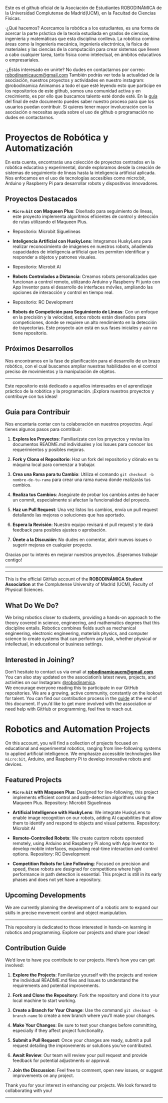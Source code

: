 Este es el github oficial de la Asociación de Estudiantes ROBODINÁMICA de la Universidad Complutense de Madrid(UCM), en la Facultad de Ciencias Físicas.

·¿Qué hacemos?
Acercamos la robótica a los estudiantes, es una forma de acercar la parte práctica de la teoría estudiada en grados de ciencias, ingeniería y matemáticas que esta disciplina conlleva. 
La robótica combina áreas como la Ingeniería mecánica, ingeniería electrónica, la física de materiales y las ciencias de la computación para crear sistemas que lleven 
a cabo cualquier tarea, tanto física como intelectual, en ámbitos educativos o empresariales.

·¿Estás interesado en unirte?
No dudes en contactarnos por correo: robodinamicaucm@gmail.com
También podrás ver toda la actualidad de la asociación, nuestros proyectos y actividades en nuestro instagram: @robodinamica
Animamos a todo el que esté leyendo esto que participe en los repositorios de este github, somos una comunidad activa y en crecimiento, es por ello 
que buscamos talento esté donde esté. En la [guía](#guía-para-contribuir) del final de este documento puedes saber nuestro proceso para que los usuarios puedan contribuir. Si quieres tener mayor involucración con la asociación o necesitas ayuda sobre el uso de github o programación no dudes en contactarnos.


# Proyectos de Robótica y Automatización

En esta cuenta, encontrarás una colección de proyectos centrados en la robótica educativa y experimental, donde exploramos desde la creación de sistemas de seguimiento de líneas hasta la inteligencia artificial aplicada. Nos enfocamos en el uso de tecnologías accesibles como micro:bit, Arduino y Raspberry Pi para desarrollar robots y dispositivos innovadores.

## Proyectos Destacados

- **`Micro:bit` con Maqueen Plus**: Diseñado para seguimiento de líneas, este proyecto implementa algoritmos eficientes de control y detección de rutas utilizando el Maqueen Plus.
-  Repositorio: Microbit Siguelineas
  
- **Inteligencia Artificial con HuskyLens**: Integramos HuskyLens para realizar reconocimiento de imágenes en nuestros robots, añadiendo capacidades de inteligencia artificial que les permiten identificar y responder a objetos y patrones visuales.
- Repositorio: Microbit AI

- **Robots Controlados a Distancia**: Creamos robots personalizados que funcionan a control remoto, utilizando Arduino y Raspberry Pi junto con App Inventor para el desarrollo de interfaces móviles, ampliando las opciones de interacción y control en tiempo real.
- Repositorio: RC Development

- **Robots de Competición para Seguimiento de Líneas**: Con un enfoque en la precisión y la velocidad, estos robots están diseñados para competiciones, donde se requiere un alto rendimiento en la detección de trayectorias. Este proyecto aún está en sus fases iniciales y aún no tiene repositorio.

## Próximos Desarrollos

Nos encontramos en la fase de planificación para el desarrollo de un brazo robótico, con el cual buscamos ampliar nuestras habilidades en el control preciso de movimientos y la manipulación de objetos.

---

Este repositorio está dedicado a aquellos interesados en el aprendizaje práctico de la robótica y la programación. ¡Explora nuestros proyectos y contribuye con tus ideas!



## Guía para Contribuir

Nos encantaría contar con tu colaboración en nuestros proyectos. Aquí tienes algunos pasos para contribuir:

1. **Explora los Proyectos**: Familiarízate con los proyectos y revisa los documentos README.md individuales y los Issues para conocer los requerimientos y posibles mejoras.

2. **Fork y Clona el Repositorio**: Haz un fork del repositorio y clónalo en tu máquina local para comenzar a trabajar.

3. **Crea una Rama para tu Cambio**: Utiliza el comando `git checkout -b nombre-de-tu-rama` para crear una rama nueva donde realizarás tus cambios.

4. **Realiza tus Cambios**: Asegúrate de probar los cambios antes de hacer un commit, especialmente si afectan la funcionalidad del proyecto.

5. **Haz un Pull Request**: Una vez listos los cambios, envía un pull request detallando las mejoras o soluciones que has aportado.

6. **Espera la Revisión**: Nuestro equipo revisará el pull request y te dará feedback para posibles ajustes o aprobación.

7. **Únete a la Discusión**: No dudes en comentar, abrir nuevos issues o sugerir mejoras en cualquier proyecto.

Gracias por tu interés en mejorar nuestros proyectos. ¡Esperamos trabajar contigo!

---




---

This is the official GitHub account of the **ROBODINÁMICA Student Association** at the Complutense University of Madrid (UCM), Faculty of Physical Sciences.

## What Do We Do?
We bring robotics closer to students, providing a hands-on approach to the theory covered in science, engineering, and mathematics degrees that this discipline entails. Robotics combines fields such as mechanical engineering, electronic engineering, materials physics, and computer science to create systems that can perform any task, whether physical or intellectual, in educational or business settings.

## Interested in Joining?
Don’t hesitate to contact us via email at **robodinamicaucm@gmail.com**. You can also stay updated on the association’s latest news, projects, and activities on our Instagram: [@robodinamica](https://www.instagram.com/robodinamica).  
We encourage everyone reading this to participate in our GitHub repositories. We are a growing, active community, constantly on the lookout for talent. You can find our contribution process in the [guide](#contribution-guide) at the end of this document. If you’d like to get more involved with the association or need help with GitHub or programming, feel free to reach out.

# Robotics and Automation Projects

On this account, you will find a collection of projects focused on educational and experimental robotics, ranging from line-following systems to applied artificial intelligence. We emphasize accessible technologies like `micro:bit`, Arduino, and Raspberry Pi to develop innovative robots and devices.

## Featured Projects

- **`Micro:bit` with Maqueen Plus**: Designed for line-following, this project implements efficient control and path-detection algorithms using the Maqueen Plus. Repository: Microbit Siguelineas
  
- **Artificial Intelligence with HuskyLens**: We integrate HuskyLens to enable image recognition on our robots, adding AI capabilities that allow them to identify and respond to objects and visual patterns. Repository: Microbit AI

- **Remote-Controlled Robots**: We create custom robots operated remotely, using Arduino and Raspberry Pi along with App Inventor to develop mobile interfaces, expanding real-time interaction and control options. Repository: RC Development

- **Competition Robots for Line Following**: Focused on precision and speed, these robots are designed for competitions where high performance in path detection is essential. This project is still in its early phases and does not yet have a repository.

## Upcoming Developments

We are currently planning the development of a robotic arm to expand our skills in precise movement control and object manipulation.

---

This repository is dedicated to those interested in hands-on learning in robotics and programming. Explore our projects and share your ideas!

## Contribution Guide

We’d love to have you contribute to our projects. Here’s how you can get involved:

1. **Explore the Projects**: Familiarize yourself with the projects and review the individual README.md files and Issues to understand the requirements and potential improvements.

2. **Fork and Clone the Repository**: Fork the repository and clone it to your local machine to start working.

3. **Create a Branch for Your Change**: Use the command `git checkout -b branch-name` to create a new branch where you’ll make your changes.

4. **Make Your Changes**: Be sure to test your changes before committing, especially if they affect project functionality.

5. **Submit a Pull Request**: Once your changes are ready, submit a pull request detailing the improvements or solutions you’ve contributed.

6. **Await Review**: Our team will review your pull request and provide feedback for potential adjustments or approval.

7. **Join the Discussion**: Feel free to comment, open new issues, or suggest improvements on any project.

Thank you for your interest in enhancing our projects. We look forward to collaborating with you!

---
